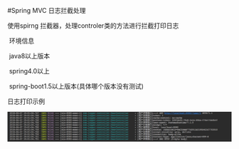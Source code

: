 #Spring MVC 日志拦截处理

使用spirng 拦截器，处理controler类的方法进行拦截打印日志

​	环境信息

​		java8以上版本

​		spring4.0以上

​		spring-boot1.5以上版本(具体哪个版本没有测试)

日志打印示例

![示例](img/652C444D-344A-4A06-A6D3-234ABD686272.png)